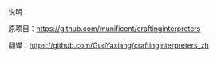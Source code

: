 说明

原项目：https://github.com/munificent/craftinginterpreters

翻译：https://github.com/GuoYaxiang/craftinginterpreters_zh
